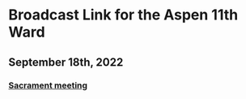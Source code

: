 # Broadcast Link for the Aspen 11th Ward

## September 18th, 2022
### [Sacrament meeting](https://www.youtube.com/watch?v=QSx3eSaN6t4)
